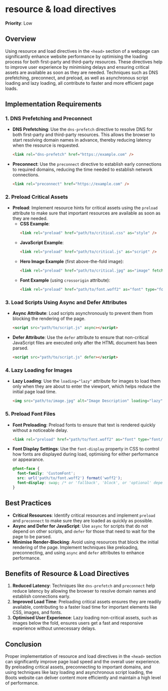 
# resource & load directives

**Priority**: Low

## Overview

Using resource and load directives in the `<head>` section of a webpage can significantly enhance website performance by optimising the loading process for both first-party and third-party resources. These directives help to improve user experience by minimising delays and ensuring critical assets are available as soon as they are needed. Techniques such as DNS prefetching, preconnect, and preload, as well as asynchronous script loading and lazy loading, all contribute to faster and more efficient page loads.

## Implementation Requirements

### 1. DNS Prefetching and Preconnect

- **DNS Prefetching**: Use the `dns-prefetch` directive to resolve DNS for both first-party and third-party resources. This allows the browser to start resolving domain names in advance, thereby reducing latency when the resource is requested.
  ```html
  <link rel="dns-prefetch" href="https://example.com" />
  ```

- **Preconnect**: Use the `preconnect` directive to establish early connections to required domains, reducing the time needed to establish network connections.
  ```html
  <link rel="preconnect" href="https://example.com" />
  ```

### 2. Preload Critical Assets

- **Preload**: Implement resource hints for critical assets using the `preload` attribute to make sure that important resources are available as soon as they are needed.
  - **CSS Example**:
    ```html
    <link rel="preload" href="path/to/critical.css" as="style" />
    ```
  - **JavaScript Example**:
    ```html
    <link rel="preload" href="path/to/critical.js" as="script" />
    ```
  - **Hero Image Example** (first above-the-fold image):
    ```html
    <link rel="preload" href="path/to/critical.jpg" as="image" fetchpriority="high" />
    ```
  - **Font Example** (using `crossorigin` attribute):
    ```html
    <link rel="preload" href="path/to/font.woff2" as="font" type="font/woff2" crossorigin="anonymous" />
    ```

### 3. Load Scripts Using Async and Defer Attributes

- **Async Attribute**: Load scripts asynchronously to prevent them from blocking the rendering of the page.
  ```html
  <script src="path/to/script.js" async></script>
  ```

- **Defer Attribute**: Use the `defer` attribute to ensure that non-critical JavaScript files are executed only after the HTML document has been parsed.
  ```html
  <script src="path/to/script.js" defer></script>
  ```

### 4. Lazy Loading for Images

- **Lazy Loading**: Use the `loading="lazy"` attribute for images to load them only when they are about to enter the viewport, which helps reduce the initial page load time.
  ```html
  <img src="path/to/image.jpg" alt="Image Description" loading="lazy" />
  ```

### 5. Preload Font Files

- **Font Preloading**: Preload fonts to ensure that text is rendered quickly without a noticeable delay.
  ```html
  <link rel="preload" href="path/to/font.woff2" as="font" type="font/woff2" crossorigin="anonymous" />
  ```

- **Font Display Settings**: Use the `font-display` property in CSS to control how fonts are displayed during load, optimising for either performance or appearance.
  ```css
  @font-face {
    font-family: 'CustomFont';
    src: url('path/to/font.woff2') format('woff2');
    font-display: swap; /* or 'fallback', 'block', or 'optional' depending on your preference */
  }
  ```

## Best Practices

- **Critical Resources**: Identify critical resources and implement `preload` and `preconnect` to make sure they are loaded as quickly as possible.
- **Async and Defer for JavaScript**: Use `async` for scripts that do not depend on other scripts, and `defer` for those that need to wait for the page to be parsed.
- **Minimise Render-Blocking**: Avoid using resources that block the initial rendering of the page. Implement techniques like preloading, preconnecting, and using `async` and `defer` attributes to enhance performance.

## Benefits of Resource & Load Directives

1. **Reduced Latency**: Techniques like `dns-prefetch` and `preconnect` help reduce latency by allowing the browser to resolve domain names and establish connections early.
2. **Improved Load Time**: Preloading critical assets ensures they are readily available, contributing to a faster load time for important elements like CSS, images, and fonts.
3. **Optimised User Experience**: Lazy loading non-critical assets, such as images below the fold, ensures users get a fast and responsive experience without unnecessary delays.

## Conclusion

Proper implementation of resource and load directives in the `<head>` section can significantly improve page load speed and the overall user experience. By preloading critical assets, preconnecting to important domains, and using techniques like lazy loading and asynchronous script loading, the Boots website can deliver content more efficiently and maintain a high level of performance.
